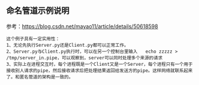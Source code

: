 ## 命名管道示例说明
参考：https://blog.csdn.net/mayao11/article/details/50618598
```angular2html
这个例子具有一定实用性：
1、无论先执行Server.py还是Client.py都可以正常工作。
2、Server.py与Client.py执行时，可以在另一个控制台里输入   echo zzzzz > /tmp/server_in.pipe，可以观察到，server可以同时处理多个来源的请求
3、实际上在进程交互时，每个进程既是一个Client又是一个Server，每个进程只有一个用于接收别人请求的pipe，然后接收请求后把处理结果返回给发送方的pipe。这样网络就联系起来了。和匿名管道的架构是一致的。
```
